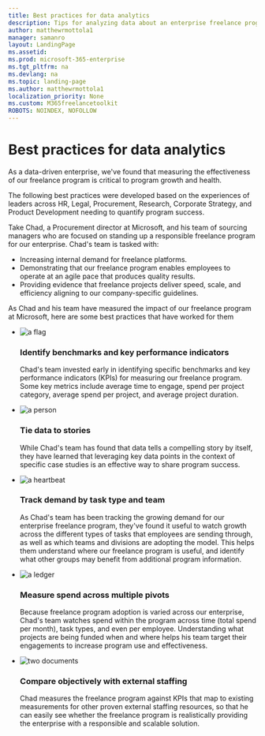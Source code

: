 ```yaml
---
title: Best practices for data analytics
description: Tips for analyzing data about an enterprise freelance program. 
author: matthewrmottola1
manager: samanro
layout: LandingPage
ms.assetid: 
ms.prod: microsoft-365-enterprise
ms.tgt_pltfrm: na
ms.devlang: na
ms.topic: landing-page
ms.author: matthewrmottola1
localization_priority: None 
ms.custom: M365freelancetoolkit
ROBOTS: NOINDEX, NOFOLLOW
---
```

Best practices for data analytics
=================================

As a data-driven enterprise, we've found that measuring the effectiveness of our freelance program is critical to program growth and health.

The following best practices were developed based on the experiences of leaders across HR, Legal, Procurement, Research, Corporate Strategy, and Product Development needing to quantify program success. 

Take Chad, a Procurement director at Microsoft, and his team of sourcing managers who are focused on standing up a responsible freelance program for our enterprise. Chad's team is tasked with:

- Increasing internal demand for freelance platforms.
- Demonstrating that our freelance program enables employees to operate at an agile pace that produces quality results.
- Providing evidence that freelance projects deliver speed, scale, and efficiency aligning to our company-specific guidelines.

As Chad and his team have measured the impact of our freelance program at Microsoft, here are some best practices that have worked for them

<ul class="panelContent cardsJ">
    <li>
        <div class="cardSize">
            <div class="cardPadding">
                <div class="card">
                    <div class="cardImageOuter">
                        <div class="cardImage">
                            <img src="https://docs.microsoft.com/en-us/office/media/icons/flag-blue.svg" alt="a flag" />
                        </div>
                    </div>
                    <div class="cardText">
                        <h3>Identify benchmarks and key performance indicators</h3>
                        <p>Chad's team invested early in identifying specific benchmarks and key performance indicators (KPIs) for measuring our freelance program. Some key metrics include average time to engage, spend per project category, average spend per project, and average project duration.</p>
                    </div>
                </div>
            </div>
        </div>
    </li>
    <li>
        <div class="cardSize">
            <div class="cardPadding">
                <div class="card">
                    <div class="cardImageOuter">
                        <div class="cardImage">
                            <img src="https://docs.microsoft.com/en-us/office/media/icons/user.svg" alt="a person" />
                        </div>
                    </div>
                    <div class="cardText">
                        <h3>Tie data to stories</h3>
                        <p>While Chad's team has found that data tells a compelling story by itself, they have learned that leveraging key data points in the context of specific case studies is an effective way to share program success.</p>
                    </div>
                </div>
            </div>
        </div>
    </li>
    <li>
        <div class="cardSize">
            <div class="cardPadding">
                <div class="card">
                    <div class="cardImageOuter">
                        <div class="cardImage">
                            <img src="https://docs.microsoft.com/en-us/office/media/icons/health-blue.svg" alt="a heartbeat" />
                        </div>
                    </div>
                    <div class="cardText">
                        <h3>Track demand by task type and team</h3>
                        <p>As Chad's team has been tracking the growing demand for our enterprise freelance program, they've found it useful to watch growth across the different types of tasks that employees are sending through, as well as which teams and divisions are adopting the model. This helps them understand where our freelance program is useful, and identify what other groups may benefit from additional program information.</p>
                    </div>
                </div>
            </div>
        </div>
    </li>
    <li>
        <div class="cardSize">
            <div class="cardPadding">
                <div class="card">
                    <div class="cardImageOuter">
                        <div class="cardImage">
                            <img src="https://docs.microsoft.com/en-us/office/media/icons/usage-report-blue.svg" alt="a ledger" />
                        </div>
                    </div>
                    <div class="cardText">
                        <h3>Measure spend across multiple pivots</h3>
                        <p>Because freelance program adoption is varied across our enterprise, Chad's team watches spend within the program across time (total spend per month), task types, and even per employee. Understanding what projects are being funded when and where helps his team target their engagements to increase program use and effectiveness.</p>
                    </div>
                </div>
            </div>
        </div>
    </li>
    <li>
        <div class="cardSize">
            <div class="cardPadding">
                <div class="card">
                    <div class="cardImageOuter">
                        <div class="cardImage">
                            <img src="https://docs.microsoft.com/en-us/office/media/icons/objects-blue.svg" alt="two documents" />
                        </div>
                    </div>
                    <div class="cardText">
                        <h3>Compare objectively with external staffing</h3>
                        <p>Chad measures the freelance program against KPIs that map to existing measurements for other proven external staffing resources, so that he can easily see whether the freelance program is realistically providing the enterprise with a responsible and scalable solution.</p>
                    </div>
                </div>
            </div>
        </div>
    </li>
</ul>
